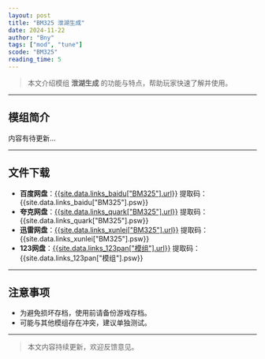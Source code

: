 ```yaml
---
layout: post
title: "BM325 泄湖生成"
date: 2024-11-22
author: "Bny"
tags: ["mod", "tune"]
scode: "BM325"
reading_time: 5
---
```


> 本文介绍模组 **泄湖生成** 的功能与特点，帮助玩家快速了解并使用。

---

## 模组简介

内容有待更新...

---

## 文件下载
- **百度网盘**：[{{site.data.links_baidu["BM325"].url}}]({{site.data.links_baidu["BM325"].url}}) 提取码：{{site.data.links_baidu["BM325"].psw}}
- **夸克网盘**：[{{site.data.links_quark["BM325"].url}}]({{site.data.links_quark["BM325"].url}}) 提取码：{{site.data.links_quark["BM325"].psw}}
- **迅雷网盘**：[{{site.data.links_xunlei["BM325"].url}}]({{site.data.links_xunlei["BM325"].url}}) 提取码：{{site.data.links_xunlei["BM325"].psw}}
- **123网盘**：[{{site.data.links_123pan["模组"].url}}]({{site.data.links_123pan["模组"].url}}) 提取码：{{site.data.links_123pan["模组"].psw}}

---

## 注意事项
- 为避免损坏存档，使用前请备份游戏存档。
- 可能与其他模组存在冲突，建议单独测试。

---

> 本文内容持续更新，欢迎反馈意见。
